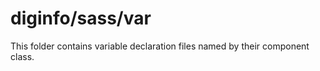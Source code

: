 # diginfo/sass/var

This folder contains variable declaration files named by their component class.

